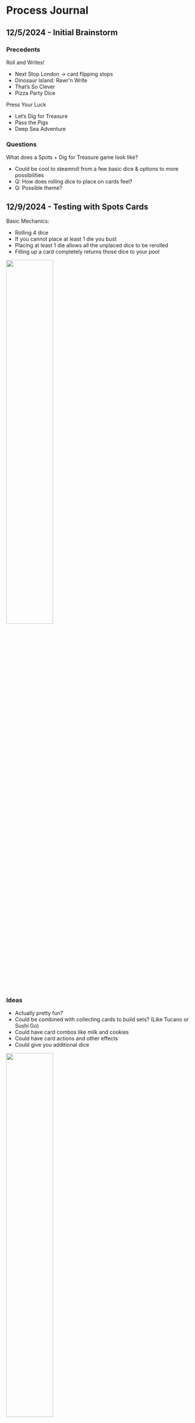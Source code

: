 # Process Journal


## 12/5/2024 - Initial Brainstorm

### Precedents

Roll and Writes!

- Next Stop London -> card flipping stops
- Dinosaur Island: Rawr’n Write
- That’s So Clever
- Pizza Party Dice

Press Your Luck
- Let’s Dig for Treasure
- Pass the Pigs
- Deep Sea Adventure
  
### Questions

What does a Spots + Dig for Treasure game look like?

- Could be cool to steamroll from a few basic dice & options to more possibilities
- Q: How does rolling dice to place on cards feel?
- Q: Possible theme?

  
## 12/9/2024 - Testing with Spots Cards

Basic Mechanics:

- Rolling 4 dice
- If you cannot place at least 1 die you bust
- Placing at least 1 die allows all the unplaced dice to be rerolled
- Filling up a card completely returns those dice to your pool

<img src="https://github.com/mouseandthebillionaire/LDFD/blob/main/Process/Media/SpotsCardsSketch.jpg" width="50%">

  
### Ideas
- Actually pretty fun?
- Could be combined with collecting cards to build sets? (Like Tucano or Sushi Go)
- Could have card combos like milk and cookies
- Could have card actions and other effects
- Could give you additional dice

<img src="https://github.com/mouseandthebillionaire/LDFD/blob/main/Process/Media/ConveyorSketch.jpg" width="50%">


### Spots Card Distribution:
- 1 die: 1 card
- 2 dice: 15 cards
- 3 dice: 15 cards
- 4 dice: 1 card


## 12/12/2024 - Generating Cards

- 6 cards with 1 die on them (may want to have x2 of these)
	- 1-6
- 21 unique cards with 2 dice on them (including repeats)
	- (1,1) (1,2) (1,3) (1,4) (1,5) (1,6) (2,2) (2,3) etc.
- 20 unique cards with 3 dice on them (excluding repeats)
	- (1,2,3) (1,2,4) (1,2,5) (1,2,6) (1,3,4) etc.

This gives us 53 cards as a starting place 
-> Filled out a spreadsheet with the card distribution and details

Robot theme?!

<img src="https://github.com/mouseandthebillionaire/LDFD/blob/main/Process/Media/CardWithDice.jpg" width="50%">

## 12/16/2024 - Actual Card Test

Feels pretty solid to roll and conveyor cards

Now we add the Daily Quota
- 2s and 3s get a quota color
- 1s and the double 1,1 are colorless for now
	- Could be additional abilities or something on these

Q: What does a tie quota mean?
- Maybe it’s tracked at the end of every day and builds to a game end point bonus

### Next
- Start thinking about grey card abilities
- And how pairs/combos of robot cards might work (milk and cookies style)
- Maybe make a printable quota tracker?

<img src="https://github.com/mouseandthebillionaire/LDFD/blob/main/Process/Media/QuotaTrackerSketch.jpg" width="50%">

## 12/19/2024 - Pairs, Combos, and Card Abilities

How should combos be distributed?
- Milk and Cookies (more common)
- Chips and Salsa (more rare)

Ability Ideas:
- Reroll dice
- Shuffle robots
- Replace robots
- Swap card order
- Save a card from being burned (like a conveyor belt stop)

<img src="https://github.com/mouseandthebillionaire/LDFD/blob/main/Process/Media/ConveyorSetup.jpg" width="50%">

Maybe 1 die cards have abilities and are worth zero points?

Or 1 die cards keep being worth 1 point but when scored remain in front like the loyal dog and their action can be used on a subsequent turn?


## 12/31/2024 - Playtest Sesh

Playtested day one of the game with quota types, pairs and single card abilities
- 22 v. 16 
- Pairs and single cards were collected by both players
	- With matching and unmatched pairs
- Not sure if the ability cards have to be ‘spent’ to be used
	- Is it more of a valuable resource to be used sparingly?
- Daily quota wasn’t in the lead for a type that either player had
	- At the end of the three days if it is the wrong type probably the points go to no one?

<img src="https://github.com/mouseandthebillionaire/LDFD/blob/main/Process/Media/ZoomPlaytest.png" width="50%">

How should the round end?
- Could have a STOP card that gets shuffled in to a certain portion of the deck per day
	- Would probably have to vary depending on the number of people playing


## 1/6/2025 - Multiplayer Conveyor Update

What would it look like for the play to be more ‘simultaneous’ (whatever that means)
- With each player taking a slot along the conveyor
- Each section of the conveyor could have a handful of cards and whatever isn’t fixed, moves on to the next person down the line
- With the player order swapping per day


### Playtest!
- It actually felt pretty good!

<img src="https://github.com/mouseandthebillionaire/LDFD/blob/main/Process/Media/ZoomPlaytestConveyorStart.png" width="50%">

- Starting play with the player closes to the burn pile
- Having sections to the conveyor with stuff moving down the line felt more conveyor belt-y

<img src="https://github.com/mouseandthebillionaire/LDFD/blob/main/Process/Media/ZoomPlaytestConveyorEnd.png" width="50%">

- Adjusted the Swap & Shuffle to allow players to switch the position of 2 cards on the line (so long as one of them was in front of that player) 
	- Also applies to the ‘End of Day’ card which was fun
	- Could lead to some fun shenanigans
- Round should automatically end when the End of Day card is burned or the conveyor cannot be fully refilled with bots while the End of Day card is on the line
- Could have an ability to swap a bot in front of you with one from the burn pile 👀
	- Maybe just have 1 or 2 of these in the whole deck though
 
<img src="https://github.com/mouseandthebillionaire/LDFD/blob/main/Process/Media/QuotaEndOfGame.jpg" width="50%">


### To Do:
Create a player mat for each player’s section of the belt with:
- Slots for the 3 cards currently on the belt
- A section below that for bots they have fixed this turn
- A pile for fixed bots from the entire round
- Point tracker for tracking points between rounds
- Cute styling like this is a mechanics desk 

Add a zero to the quota tracker lol


## 1/9/2025 - Player Mat Playtest

Feels really nice with the conveyor player mats to delineate the play space

<img src="https://github.com/mouseandthebillionaire/LDFD/blob/main/Process/Media/PlayerMatEmpty.jpg" width="30%">
<img src="https://github.com/mouseandthebillionaire/LDFD/blob/main/Process/Media/PlayerMatCards.jpg" width="30%">

Q: What if everyone rolled for their section of the conveyor simultaneously?

<b>Pros</b>
- Game goes faster
- Fun chaos of everyone rolling dice simultaneously

<b>Cons</b>
- Less player investment for what other people are doing
- Push your luck is usually combined with spectatorship

Need to specify that the Swap action happens after the rolling phase

<img src="https://github.com/mouseandthebillionaire/LDFD/blob/main/Process/Media/PlayerMatPlaytest.jpg" width="50%">

Q: What if <i>only</i> the first person to clear their conveyor line gets a bonus?
- Makes it more frantic
- Even more incentive to push your luck and go for all 3
- 5 dice instead of 4
- Ended up being much less strategic
- Fun and frantic but waaay more busts
- Loses some of the original strategy

Could be good to keep 4 dice and give a bonus to any/all player who complete their conveyor line completely 

### To Do:
- Think about asset styling 
- Work on some concepts for non-standard dice



## 1/23/2025 - Dice, Probability, Questions, Oh My!
 
Q: What if the dice had non-uniform probability distributions?
- Could there be a pool of dice you draft from
- Different types of dice?
- Robot types had different number preferences

Q: Should tools be separated from the robot cards?
- Could have a separate pile that is getting pulled from
- Dice you place there do no refresh back to you during the round
- Build up in a little desk tool box

Q: How do we give the player more agency in their robot selection?
- Double sided robot cards?!
	- Each robot card could have more than one type
- Simplify the Milk and Cookies pairs to 1 pair type

### To Do:
- Add multi color robot types to spreadsheet
- Playtest separate tool cards



## 1/27/2025 - Card Updates & Tools Implementation
 
- Added a second color type to the cards in the spreadsheet
- Updated the pairs to be simpler
	- Added a new all or nothing pair

### Playtest!
- Conveyor mechanic is still enjoyable
- EOD should probably not be swappable
- Tool slot feels really good
	- It’s fun to always have access to it
- Still maybe need more incentive to clear your full line
	- +1 point? Is that enough 

<img src="https://github.com/mouseandthebillionaire/LDFD/blob/main/Process/Media/ZoomPlaytestToolSlot.png" width="50%">

### To Do:
- Update Cards with second planned color
- Playtest to see if the daily quota makes sense again


## 1/31/2025 - Tools & Dice

### Playtest!
M: 21 points - 5b, 1r

Z: 23 points - 4y, 2r, 2g

- We may want to be more specific with the placement of the ‘end of day’ card in the deck’
- Paired cards probably shouldn’t have a color
	- May need to add more 2 dice cards
- Daily quota is still pretty close in numbers
	- Could roll a quota die per round…
	- Daily AND weekly quota?
- That’s pretty clever die that allows you to take something someone else has rolled?

- Maybe tools are separate from the cards?
	- Tool die?
		- Per round?
		- Per turn? Up to a max of 3
	- If tools stay as cards they could have different die requirements: 1s & 2s, <3, etc.

- Could do something with the 1 die cards where having the most of them is worth points instead of them individually

### To Do:
- Think about tool dice options
- Redistribute colors to the new set of cards
	- And print them?

## 1/31/2025 - Tools & Dice

- Updated the card distribution and reprinted some of them!

### Playtest!
- Distributed the EOD card into a set of 3 cards below ~18 cards
	- 2 players x 3 cards x 3 rounds = 18
- Rolling the tool die each turn is very fun
- Having the single die cards back in the deck speeds the game back up and felt really good!

M: 9 points - 1R, 1G
- 3 singles

Z: 15 points - 1R, 1G, 1Y
- 5 singles

<img src="https://github.com/mouseandthebillionaire/LDFD/blob/main/Process/Media/ZoomPlaytestToolDice.png" width="50%">

- Curious to play through more than 1 round and see how the single cards getting removed from the deck overtime feels
